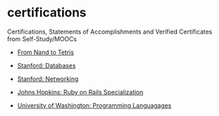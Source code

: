 # certifications
Certifications, Statements of Accomplishments and Verified Certificates from Self-Study/MOOCs

- [From Nand to Tetris](http://jlollis.github.io/certifications/nand2tetris/Coursera%202MC47CGGN4F9.pdf)

- [Stanford: Databases](http://jlollis.github.io/certifications/stanford-databases/Databases-Statements-of-Accomplishment-Full-Course.pdf)

- [Stanford: Networking](https://lagunita.stanford.edu/courses/Engineering/Networking-SP/SelfPaced/about)

- [Johns Hopkins: Ruby on Rails Specialization](https://jlollis.github.io/certifications/ruby-on-rails-specialization/Coursera_TKJ5W57UYKKE_Ruby_on_Rails.pdf)

- [University of Washington: Programming Languagages]()